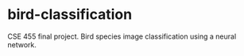 # bird-classification
CSE 455 final project. Bird species image classification using a neural network.

